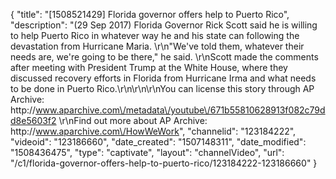 {
    "title": "[1508521429] Florida governor offers help to Puerto Rico",
    "description": "(29 Sep 2017) Florida Governor Rick Scott said he is willing to help Puerto Rico in whatever way he and his state can following the devastation from Hurricane Maria. \r\n\"We've told them, whatever their needs are, we're going to be there,\" he said. \r\nScott made the comments after meeting with President Trump at the White House, where they discussed recovery efforts in Florida from Hurricane Irma and what needs to be done in Puerto Rico.\r\n\r\n\r\nYou can license this story through AP Archive: http:\/\/www.aparchive.com\/metadata\/youtube\/671b55810628913f082c79dd8e5603f2 \r\nFind out more about AP Archive: http:\/\/www.aparchive.com\/HowWeWork",
    "channelid": "123184222",
    "videoid": "123186660",
    "date_created": "1507148311",
    "date_modified": "1508436475",
    "type": "captivate",
    "layout": "channelVideo",
    "url": "\/c1\/florida-governor-offers-help-to-puerto-rico\/123184222-123186660"
}